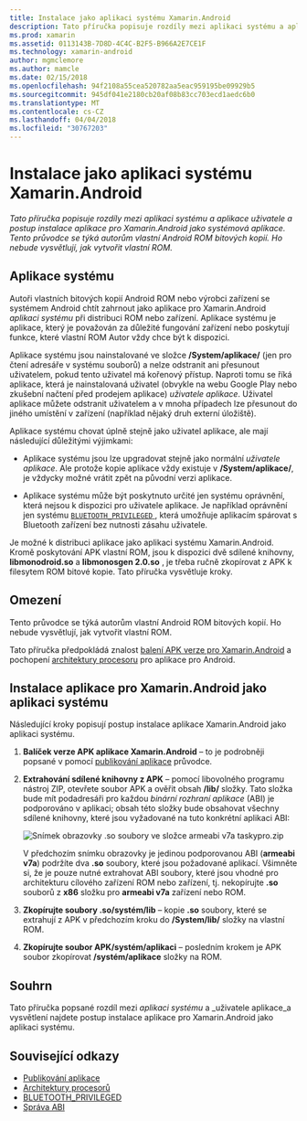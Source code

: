 ```yaml
---
title: Instalace jako aplikaci systému Xamarin.Android
description: Tato příručka popisuje rozdíly mezi aplikaci systému a aplikace uživatele a postup instalace aplikace pro Xamarin.Android jako systémová aplikace. Tento průvodce se týká autorům vlastní Android ROM bitových kopií. Ho nebude vysvětlují, jak vytvořit vlastní ROM.
ms.prod: xamarin
ms.assetid: 0113143B-7D8D-4C4C-B2F5-B966A2E7CE1F
ms.technology: xamarin-android
author: mgmclemore
ms.author: mamcle
ms.date: 02/15/2018
ms.openlocfilehash: 94f2108a55cea520782aa5eac959195be09929b5
ms.sourcegitcommit: 945df041e2180cb20af08b83cc703ecd1aedc6b0
ms.translationtype: MT
ms.contentlocale: cs-CZ
ms.lasthandoff: 04/04/2018
ms.locfileid: "30767203"
---
```

# <a name="installing-xamarinandroid-as-a-system-app"></a>Instalace jako aplikaci systému Xamarin.Android

_Tato příručka popisuje rozdíly mezi aplikaci systému a aplikace uživatele a postup instalace aplikace pro Xamarin.Android jako systémová aplikace. Tento průvodce se týká autorům vlastní Android ROM bitových kopií. Ho nebude vysvětlují, jak vytvořit vlastní ROM._

## <a name="system-app"></a>Aplikace systému

Autoři vlastních bitových kopií Android ROM nebo výrobci zařízení se systémem Android chtít zahrnout jako aplikace pro Xamarin.Android _aplikaci systému_ při distribuci ROM nebo zařízení. Aplikace systému je aplikace, který je považován za důležité fungování zařízení nebo poskytují funkce, které vlastní ROM Autor vždy chce být k dispozici.

Aplikace systému jsou nainstalované ve složce **/System/aplikace/** (jen pro čtení adresáře v systému souborů) a nelze odstranit ani přesunout uživatelem, pokud tento uživatel má kořenový přístup. Naproti tomu se říká aplikace, která je nainstalovaná uživatel (obvykle na webu Google Play nebo zkušební načtení před prodejem aplikace) _uživatele aplikace_. Uživatel aplikace můžete odstranit uživatelem a v mnoha případech lze přesunout do jiného umístění v zařízení (například nějaký druh externí úložiště).

Aplikace systému chovat úplně stejně jako uživatel aplikace, ale mají následující důležitými výjimkami:

- Aplikace systému jsou lze upgradovat stejně jako normální _uživatele aplikace_. Ale protože kopie aplikace vždy existuje v **/System/aplikace/**, je vždycky možné vrátit zpět na původní verzi aplikace.

- Aplikace systému může být poskytnuto určité jen systému oprávnění, která nejsou k dispozici pro uživatele aplikace. Je například oprávnění jen systému [ `BLUETOOTH_PRIVILEGED` ](https://developer.android.com/reference/android/Manifest.permission.html#BLUETOOTH_PRIVILEGED), která umožňuje aplikacím spárovat s Bluetooth zařízení bez nutnosti zásahu uživatele.

Je možné k distribuci aplikace jako aplikaci systému Xamarin.Android. Kromě poskytování APK vlastní ROM, jsou k dispozici dvě sdílené knihovny, **libmonodroid.so** a **libmonosgen 2.0.so** , je třeba ručně zkopírovat z APK k filesytem ROM bitové kopie. Tato příručka vysvětluje kroky.

## <a name="restrictions"></a>Omezení

Tento průvodce se týká autorům vlastní Android ROM bitových kopií. Ho nebude vysvětlují, jak vytvořit vlastní ROM.

Tato příručka předpokládá znalost [balení APK verze pro Xamarin.Android](~/android/deploy-test/publishing/index.md) a pochopení [architektury procesoru](~/android/app-fundamentals/cpu-architectures.md) pro aplikace pro Android.

## <a name="install-a-xamarinandroid-app-as-a-system-app"></a>Instalace aplikace pro Xamarin.Android jako aplikaci systému

Následující kroky popisují postup instalace aplikace Xamarin.Android jako aplikaci systému.

1. **Balíček verze APK aplikace Xamarin.Android** &ndash; to je podrobněji popsané v pomocí [publikování aplikace](~/android/deploy-test/publishing/index.md) průvodce.

2. **Extrahování sdílené knihovny z APK** &ndash; pomocí libovolného programu nástroj ZIP, otevřete soubor APK a ověřit obsah **/lib/** složky. Tato složka bude mít podadresáři pro každou _binární rozhraní aplikace_ (ABI) je podporováno v aplikaci; obsah této složky bude obsahovat všechny sdílené knihovny, které jsou vyžadované na tuto konkrétní aplikaci ABI:

    ![Snímek obrazovky .so soubory ve složce armeabi v7a taskypro.zip](install-system-app-images/install-system-app-01.png)

   V předchozím snímku obrazovky je jedinou podporovanou ABI (**armeabi v7a**) podržíte dva **.so** soubory, které jsou požadované aplikací. Všimněte si, že je pouze nutné extrahovat ABI soubory, které jsou vhodné pro architekturu cílového zařízení ROM nebo zařízení, tj. nekopírujte **.so** souborů z **x86** složku pro  **armeabi v7a** zařízení nebo ROM.

3. **Zkopírujte soubory .so/systém/lib** &ndash; kopie **.so** soubory, které se extrahují z APK v předchozím kroku do **/System/lib/** složky na vlastní ROM.

4. **Zkopírujte soubor APK/systém/aplikaci** &ndash; posledním krokem je APK soubor zkopírovat **/systém/aplikace** složky na ROM.


## <a name="summary"></a>Souhrn

Tato příručka popsané rozdíl mezi _aplikaci systému_ a _uživatele aplikace_a vysvětlení najdete postup instalace aplikace pro Xamarin.Android jako aplikaci systému.



## <a name="related-links"></a>Související odkazy

- [Publikování aplikace](~/android/deploy-test/publishing/index.md)
- [Architektury procesorů](~/android/app-fundamentals/cpu-architectures.md)
- [BLUETOOTH_PRIVILEGED](https://developer.android.com/reference/android/Manifest.permission.html#BLUETOOTH_PRIVILEGED)
- [Správa ABI](https://developer.android.com/ndk~/abis.html)
